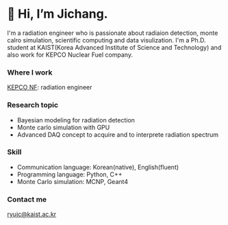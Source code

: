 # 👋 Hi, I’m Jichang.
I'm a radiation engineer who is passionate about radiaion detection, monte calro simulation, scientific computing and data visulization. I'm a Ph.D. student at KAIST(Korea Advanced Institute of Science and Technology) and also work for KEPCO Nuclear Fuel company.
### Where I work
[KEPCO NF](https://www.knfc.co.kr/eps): radiation engineer
### Research topic
* Bayesian modeling for radiation detection
* Monte carlo simulation with GPU
* Advanced DAQ concept to acquire and to interprete radiation spectrum
### Skill
* Communication language: Korean(native), English(fluent)
* Programming language: Python, C++
* Monte Carlo simulation: MCNP, Geant4
### Contact me
ryujc@kaist.ac.kr


<!---
jichangryu/jichangryu is a ✨ special ✨ repository because its `README.md` (this file) appears on your GitHub profile.
You can click the Preview link to take a look at your changes.
--->
